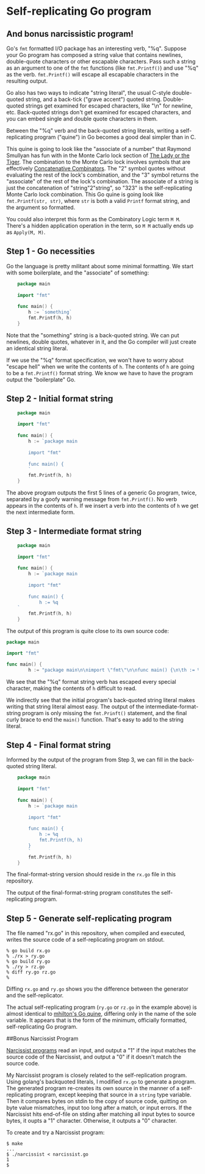 # Self-replicating Go program
## And bonus narcissistic program!

Go's `fmt` formatted I/O package has an interesting verb, "%q". Suppose your Go program has composed a string value that contains newlines, double-quote characters or other escapable characters. Pass such a string as an argument to one of the `fmt` functions (like `fmt.Printf()`) and use "%q" as the verb. `fmt.Printf()` will escape all escapable characters in the resulting output.

Go also has two ways to indicate "string literal", the usual C-style double-quoted string,
and a back-tick ("grave accent") quoted string. Double-quoted strings get examined for escaped characters, like "\n" for newline, etc.
Back-quoted strings don't get examined for escaped characters, and you can embed single and double quote characters in them.

Between the "%q" verb and the back-quoted string literals, writing a self-replicating program ("quine") in Go becomes a good deal simpler than in C.

This quine is going to look like the "associate of a number" that Raymond Smullyan has fun with in the Monte Carlo lock section of [The Lady or the Tiger](http://www.amazon.com/The-Lady-Tiger-Other-Puzzles/dp/048647027X/). The combination to the Monte Carlo lock involves symbols that are effectively [Concatenative Combinators](http://tunes.org/~iepos/joy.html). The "2" symbol quotes without evaluating the rest of the lock's combination, and the "3" symbol returns the "associate" of the rest of the lock's combination. The associate of a string is just the concatenation of "string"2"string", so "323" is the self-replicating Monte Carlo lock combination. This Go quine is going look like `fmt.Printf(str, str)`, where `str` is both a valid `Printf` format string, and the argument so formatted.

You could also interpret this form as the Combinatory Logic term `M M`. There's a hidden application operation in the term, so `M M` actually ends up as `Apply(M, M)`.

## Step 1 - Go necessities

Go the language is pretty militant about some minimal formatting. We start with some boilerplate, and the "associate" of something:

```go
    package main
    
    import "fmt"
    
    func main() {
        h := `something`
        fmt.Printf(h, h)
    }
````

Note that the "something" string is a back-quoted string. We can put newlines, double quotes, whatever in it, and the Go compiler will just create an identical string literal.

If we use the "%q" format specification, we won't have to worry about "escape hell" when we write the contents of `h`. The contents of `h` are going to be a `fmt.Printf()` format string. We know we have to have the program output the "boilerplate" Go.

## Step 2 - Initial format string

```go
    package main
    
    import "fmt"
    
    func main() {
        h := `package main
        
        import "fmt"
        
        func main() {
        `
        fmt.Printf(h, h)
    }
```

The above program outputs the first 5 lines of a generic Go program, twice, separated by a goofy warning message from `fmt.Printf()`. No verb appears in the contents of `h`. If we insert a verb into the contents of `h` we get the next intermediate form.

## Step 3 - Intermediate format string

```go
    package main
    
    import "fmt"
    
    func main() {
        h := `package main
        
        import "fmt"
        
        func main() {
            h := %q
    `
        fmt.Printf(h, h)
    }
```
The output of this program is quite close to its own source code:

```go
package main

import "fmt"

func main() {
        h := "package main\n\nimport \"fmt\"\n\nfunc main() {\n\th := %q\n"
```
We see that the "%q" format string verb has escaped every special character, making the contents of `h` difficult to read.

We indirectly see that the initial program's back-quoted string literal makes writing that string literal almost easy. The output of the intermediate-format-string program is only missing the `fmt.Prinft()` statement, and the final curly brace to end the `main()` function. That's easy to add to the string literal.

## Step 4 - Final format string

Informed by the output of the program from Step 3, we can fill in the back-quoted string literal.
```go
    package main
    
    import "fmt"
    
    func main() {
        h := `package main
        
        import "fmt"
        
        func main() {
            h := %q
            fmt.Printf(h, h)
        }
        `
        fmt.Printf(h, h)
    }
```
The final-format-string version should reside in the `rx.go` file in this repository.

The output of the final-format-string program constitutes the self-replicating program.

## Step 5 - Generate self-replicating program

The file named "rx.go" in this repository, when compiled and executed, writes the source code of a
self-replicating program on stdout.

    % go build rx.go
    % ./rx > ry.go
    % go build ry.go
    % ./ry > rz.go
    % diff ry.go rz.go
    %    
Diffing `rx.go` and `ry.go` shows you the difference between the generator and the self-replicator.

The actual self-replicating program (`ry.go` or `rz.go` in the example above) is almost identical to [mhilton's Go quine](https://github.com/mhilton/quine/blob/master/quine.go), differing only in the name of the sole variable. It appears that is the form of the minimum, officially formatted, self-replicating Go program.

##Bonus Narcissist Program

[Narcissist programs](https://rosettacode.org/wiki/Narcissist) read an input, and output a
"1" if the input matches the source code of the Narcissist, and output a "0" if it doesn't
match the source code.

My Narcissist program is closely related to the self-replication program. Using golang's
backquoted literals, I modified `rx.go` to generate a program. The generated program
re-creates its own source in the manner of a self-replicating program, except keeping
that source in a `string` type variable. Then it compares bytes on stdin to the 
copy of source code, quitting on byte value mismatches, input too long after a match,
or input errors. If the Narcissist hits end-of-file on stding after matching all
input bytes to source bytes, it oupts a "1" character. Otherwise, it outputs a "0" character.

To create and try a Narcissist program:

    $ make
    ...
	$ ./narcissist < narcissist.go
    1
    $

